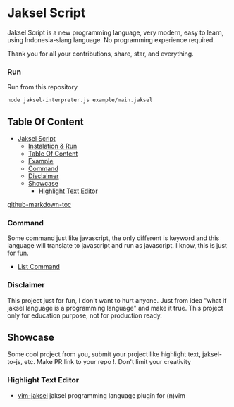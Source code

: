 # Jaksel Script

Jaksel Script is a new programming language, very modern, easy to learn, using Indonesia-slang language. No programming experience required.

Thank you for all your contributions, share, star, and everything.

### Run


Run from this repository
```
node jaksel-interpreter.js example/main.jaksel
```

## Table Of Content

* [Jaksel Script](#jaksel-script)
   * [Instalation &amp; Run](#instalation--run)
   * [Table Of Content](#table-of-content)
   * [Example](#example)
   * [Command](#command)
  * [Disclaimer](#disclaimer)
   * [Showcase](#showcase)
      * [Highlight Text Editor](#highlight-text-editor)

[github-markdown-toc](https://github.com/ekalinin/github-markdown-toc)
 
### Command

Some command just like javascript, the only different is keyword and this language will translate to javascript and run as javascript. I know, this is just for fun.

- [List Command](Command.md)

### Disclaimer

This project just for fun, I don't want to hurt anyone. Just from idea "what if jaksel language is a programming language" and make it true. This project only for education purpose, not for production ready.

## Showcase

Some cool project from you, submit your project like highlight text, jaksel-to-js, etc. Make PR link to your repo !. Don't limit your creativity

### Highlight Text Editor
- [vim-jaksel](https://github.com/cocatrip/vim-jaksel) jaksel programming language plugin for (n)vim
